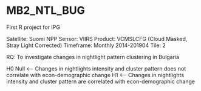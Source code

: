 # MB2_NTL_BUG
First R project for IPG

Satellite: Suomi NPP
Sensor: VIIRS
Product: VCMSLCFG (Cloud Masked, Stray Light Corrected)
Timeframe: Monthly 2014-201904
Tile: 2

RQ: To investigate changes in nightlight pattern clustering in Bulgaria

H0 Null <-- Changes in nightlights intensity and cluster pattern does not correlate with econ-demographic change
H1 <-- Changes in nightlights intensity and cluster pattern are correlated with econ-demographic change
